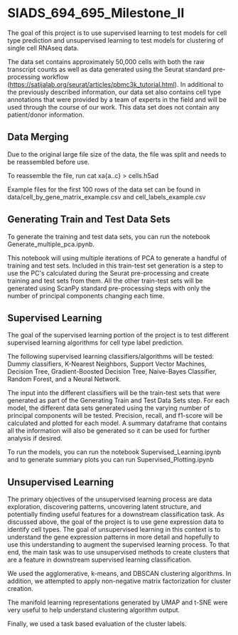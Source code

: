 # SIADS_694_695_Milestone_II
The goal of this project is to use supervised learning to test models for cell type prediction and unsupervised learning to test models for clustering of single cell RNAseq data.

The data set contains approximately 50,000 cells with both the raw transcript counts as well as data generated using the Seurat standard pre-processing workflow (https://satijalab.org/seurat/articles/pbmc3k_tutorial.html). In additional to the previously described information, our data set also contains cell type annotations that were provided by a team of experts in the field and will be used through the course of our work. This data set does not contain any patient/donor information.

## Data Merging
Due to the original large file size of the data, the file was split and needs to be reassembled before use.

To reassemble the file, run cat xa{a..c} > cells.h5ad

Example files for the first 100 rows of the data set can be found in data/cell_by_gene_matrix_example.csv and cell_labels_example.csv

## Generating Train and Test Data Sets
To generate the training and test data sets, you can run the notebook Generate_multiple_pca.ipynb.

This notebook will using multiple iterations of PCA to generate a handful of training and test sets. Included in this train-test set generation is a step to use the PC's calculated during the Seurat pre-processing and create training and test sets from them. All the other train-test sets will be generated using ScanPy standard pre-processing steps with only the number of principal components changing each time.

## Supervised Learning
The goal of the supervised learning portion of the project is to test different supervised learning algorithms for cell type label prediction.

The following supervised learning classifiers/algorithms will be tested: Dummy classifiers, K-Nearest Neighbors, Support Vector Machines, Decision Tree, Gradient-Boosted Decision Tree, Naive-Bayes Classifier, Random Forest, and a Neural Network.

The input into the different classifiers will be the train-test sets that were generated as part of the Generating Train and Test Data Sets step. For each model, the different data sets generated using the varying number of principal components will be tested. Precision, recall, and f1-score will be calculated and plotted for each model. A summary dataframe that contains all the information will also be generated so it can be used for further analysis if desired.

To run the models, you can run the notebook Supervised_Learning.ipynb and to generate summary plots you can run Supervised_Plotting.ipynb

## Unsupervised Learning
The primary objectives of the unsupervised learning process are data exploration, discovering patterns, uncovering latent structure, and potentially finding useful features for a downstream classification task. As discussed above, the goal of the project is to use gene expression data to identify cell types.  The goal of unsupervised learning in this context is to understand the gene expression patterns in more detail and hopefully to use this understanding to augment the supervised learning process.  To that end, the main task was to use unsupervised methods to create clusters that are a feature in downstream supervised learning classification.

We used the agglomerative, k-means, and DBSCAN clustering algorithms. In addition, we attempted to apply non-negative matrix factorization for cluster creation.  

The manifold learning representations generated by UMAP and t-SNE were very useful to help understand clustering algorithm output.

Finally, we used a task based evaluation of the cluster labels.
